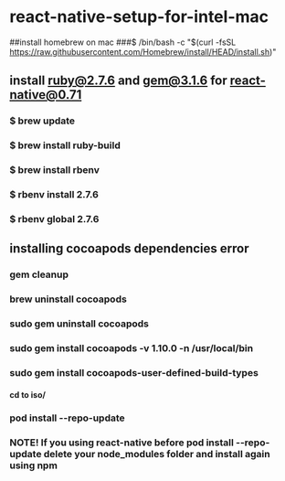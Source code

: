 # react-native-setup-for-intel-mac
##install homebrew on mac
###$ /bin/bash -c "$(curl -fsSL https://raw.githubusercontent.com/Homebrew/install/HEAD/install.sh)"

## install ruby@2.7.6 and gem@3.1.6 for react-native@0.71
### $ brew update
### $ brew install ruby-build
### $ brew install rbenv
### $ rbenv install 2.7.6
### $ rbenv global 2.7.6

## installing cocoapods dependencies error
### gem cleanup
### brew uninstall cocoapods
### sudo gem uninstall cocoapods
### sudo gem install cocoapods -v 1.10.0 -n /usr/local/bin
### sudo gem install cocoapods-user-defined-build-types
#### cd to iso/
### pod install --repo-update
### NOTE! If you using react-native before pod install --repo-update delete your node_modules folder and install again using npm

